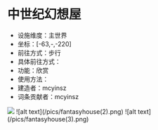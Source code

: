 # 中世纪幻想屋

* 设施维度：主世界
* 坐标：[-63,-,-220]
* 前往方式：步行
* 具体前往方式：
* 功能：欣赏
* 使用方法： 
* 建造者：mcyinsz
* 词条贡献者：mcyinsz

<img src = "pics/fantasyhouse1.png">
![alt text](/pics/fantasyhouse(2).png)
![alt text](/pics/fantasyhouse(3).png)
